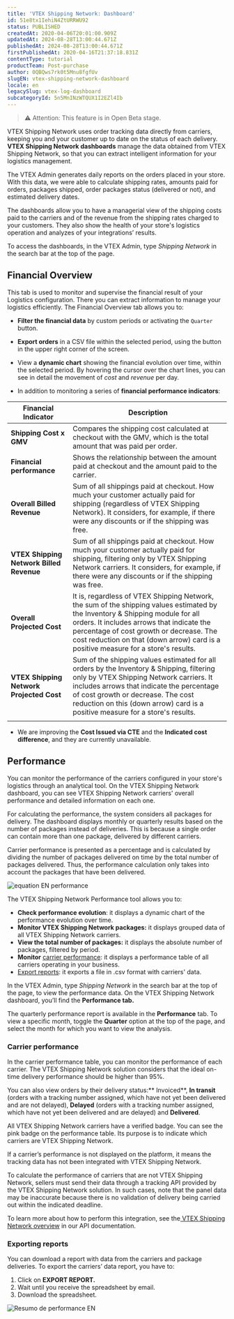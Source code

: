 ```yaml
---
title: 'VTEX Shipping Network: Dashboard'
id: 51e8tx1IehiN4ZtURRWU92
status: PUBLISHED
createdAt: 2020-04-06T20:01:00.909Z
updatedAt: 2024-08-28T13:00:44.671Z
publishedAt: 2024-08-28T13:00:44.671Z
firstPublishedAt: 2020-04-16T21:37:18.831Z
contentType: tutorial
productTeam: Post-purchase
author: 0QBQws7rk0t5Mnu8fgfUv
slugEN: vtex-shipping-network-dashboard
locale: en
legacySlug: vtex-log-dashboard
subcategoryId: 5n5MnINzWTQUX1I2EZl4Ib
---
```


>⚠️ Attention: This feature is in Open Beta stage.

VTEX Shipping Network uses order tracking data directly from carriers, keeping you and your customer up to date on the status of each delivery. **VTEX Shipping Network dashboards** manage the data obtained from VTEX Shipping Network, so that you can extract intelligent information for your logistics management. 

The VTEX Admin generates daily reports on the orders placed in your store. With this data, we were able to calculate shipping rates, amounts paid for orders, packages shipped, order packages status (delivered or not), and estimated delivery dates. 

The dashboards allow you to have a managerial view of the shipping costs paid to the carriers and of the revenue from the shipping rates charged to your customers. They also show the health of your store's logistics operation and analyzes of your integrations’ results.

To access the dashboards, in the VTEX Admin, type *Shipping Network*  in the search bar at the top of the page.

## Financial Overview

This tab is used to monitor and supervise the financial result of your Logistics configuration. There you can extract information to manage your logistics efficiently. The Financial Overview tab allows you to:

- **Filter the financial data** by custom periods or activating the `Quarter` button.

- **Export orders** in a CSV file within the selected period, using the button in the upper right corner of the screen.

- View a **dynamic chart** showing the financial evolution over time, within the selected period. By hovering the cursor over the chart lines, you can see in detail the movement of *cost* and *revenue* per day.

- In addition to monitoring a series of **financial performance indicators**:

| Financial Indicator               | Description                                                                                                                                                                                                                                                                                                                                                                                                                                                        |
|------------------------------------|------------------------------------------------------------------------------------------------------------------------------------------------------------------------------------------------------------------------------------------------------------------------------------------------------------------------------------------------------------------------------------------------------------------------------------------------------------------|
| **Shipping Cost x GMV**           | Compares the shipping cost calculated at checkout with the GMV, which is the total amount that was paid per order.                                                                                                                                                                                                                                                                                                                                                     |
| **Financial performance**          | Shows the relationship between the amount paid at checkout and the amount paid to the carrier.                                                                                                                                                                                                                                                                                                                                                                              |
| **Overall Billed Revenue**         | Sum of all shippings paid at checkout. How much your customer actually paid for shipping (regardless of VTEX Shipping Network). It considers, for example, if there were any discounts or if the shipping was free.                                                                                                                                                                                                                                                      |
| **VTEX Shipping Network Billed Revenue**    | Sum of all shippings paid at checkout. How much your customer actually paid for shipping, filtering only by VTEX Shipping Network carriers. It considers, for example, if there were any discounts or if the shipping was free.                                                                                                                                                                                                                                       |
| **Overall Projected Cost**        | It is, regardless of VTEX Shipping Network, the sum of the shipping values estimated by the Inventory & Shipping module for all orders. It includes arrows that indicate the percentage of cost growth or decrease. The cost reduction on that (down arrow) card is a positive measure for a store's results.                                                                                                                                 |
| **VTEX Shipping Network Projected Cost**     | Sum of the shipping values estimated for all orders by the Inventory & Shipping, filtering only by VTEX Shipping Network carriers. It includes arrows that indicate the percentage of cost growth or decrease. The cost reduction on this (down arrow) card is a positive measure for a store's results.
                                                                                                            |

* We are improving the **Cost Issued via CTE** and the **Indicated cost difference**, and they are currently unavailable.

## Performance

You can monitor the performance of the carriers configured in your store's logistics through an analytical tool. On the VTEX Shipping Network dashboard, you can see VTEX Shipping Network carriers' overall performance and detailed information on each one.

For calculating the performance, the system considers all packages for delivery. The dashboard displays monthly or quarterly results based on the number of packages instead of deliveries. This is because a single order can contain more than one package, delivered by different carriers.

Carrier performance is presented as a percentage and is calculated by dividing the number of packages delivered on time by the total number of packages delivered. Thus, the performance calculation only takes into account the packages that have been delivered.

![equation EN performance](//images.ctfassets.net/alneenqid6w5/24t2KA8ivoNmb4y3oaDDxf/f899c821db95eef10472ae180e5b74e4/equation_EN_performance.gif)

 The VTEX Shipping Network Performance tool allows you to:

 - **Check performance evolution**: it displays a dynamic chart of the performance evolution over time.
- **Monitor VTEX Shipping Network packages:** it displays grouped data of all VTEX Shipping Network carriers.
- **View the total number of packages:** it displays the absolute number of packages, filtered by period.
- **Monitor** [carrier performance](#carrier-performance): it displays a performance table of all carriers operating in your business.
- [Export reports](#exporting-reports): it exports a file in .csv format with carriers' data.

In the VTEX Admin, type *Shipping Network*  in the search bar at the top of the page, to view the performance data. On the VTEX Shipping Network dashboard, you’ll find the **Performance tab.**

The quarterly performance report is available in the **Performance** tab. To view a specific month, toggle the **Quarter** option at the top of the page, and select the month for which you want to view the analysis.

### Carrier performance

In the carrier performance table, you can monitor the performance of each carrier. The VTEX Shipping Network solution considers that the ideal on-time delivery performance should be higher than 95%.

You can also view orders by their delivery status:** Invoiced**, **In transit** (orders with a tracking number assigned, which have not yet been delivered and are not delayed), **Delayed** (orders with a tracking number assigned, which have not yet been delivered and are delayed) and **Delivered**.

All VTEX Shipping Network carriers have a verified badge. You can see the pink badge on the performance table. Its purpose is to indicate which carriers are VTEX Shipping Network.

If a carrier’s performance is not displayed on the platform, it means the tracking data has not been integrated with VTEX Shipping Network.

To calculate the performance of carriers that are not VTEX Shipping Network, sellers must send their data through a tracking API provided by the VTEX Shipping Network solution. In such cases, note that the panel data may be inaccurate because there is no validation of delivery being carried out within the indicated deadline.

To learn more about how to perform this integration, see the[ VTEX Shipping Network overview](https://developers.vtex.com/docs/api-reference/vtex-shipping-network-api) in our API documentation.

### Exporting reports

You can download a report with data from the carriers and package deliveries. To export the carriers’ data report, you have to:

1. Click on **EXPORT REPORT.**
2. Wait until you receive the spreadsheet by email.
3.  Download the spreadsheet.

![Resumo de performance EN](//images.ctfassets.net/alneenqid6w5/7Ml4WafUUCfuL5zCQeICqk/786e60dd75dc0118711259b8ab4bbd7d/Resumo_de_performance_EN.png)
